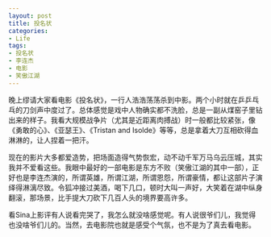 ```yaml
---
layout: post
title: 投名状
categories:
- Life
tags:
- 投名状
- 李连杰
- 电影
- 笑傲江湖
---
```


晚上缪请大家看电影《投名状》，一行人浩浩荡荡杀到中影。两个小时就在乒乒乓乓的刀剑声中度过了。总体感觉是戏中人物确实都不洗脸，总是一副从煤窑子里钻出来的样子。我看大规模战争片（尤其是近距离肉搏战）时一般都比较紧张，像《勇敢的心》、《亚瑟王》、《Tristan and Isolde》等等，总是拿着大刀互相砍得血淋淋的，让人捏着一把汗。

现在的影片大多都爱造势，把场面造得气势恢宏，动不动千军万马乌云压城，其实我并不爱看这些。我眼中最好的一部电影是东方不败（笑傲江湖的其中一部），正好也是李连杰演的，所谓英雄，所谓江湖，所谓恩怨，所谓豪情，都让这部片子演绎得淋漓尽致。令狐冲接过美酒，喝下几口，顿时大叫一声好，大笑着在湖中纵身翻滚，那场景，比手提大刀砍下几百人头的境界要高许多。

看Sina上影评有人说看完哭了，我怎么就没啥感觉呢。有人说很爷们儿，我觉得也没啥爷们儿的。当然，去电影院也就是感受个气氛，也不是为了真去看电影。

